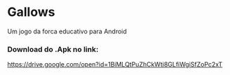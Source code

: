 # Gallows
Um jogo da forca educativo para Android


### Download do .Apk no link:
https://drive.google.com/open?id=1BiMLQtPuZhCkWti8GLfiWgiSfZoPc2xT
